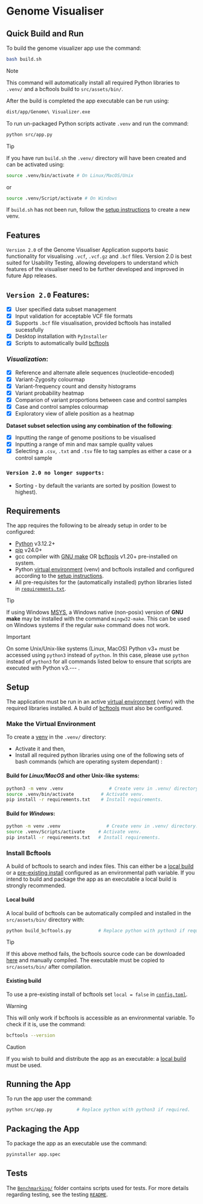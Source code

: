 # Genome Visualiser

## Quick Build and Run
To build the genome visualizer app use the command:
```bash
bash build.sh
```
> [!NOTE]
> This command will automatically install all required Python libraries to `.venv/` and a bcftools build to `src/assets/bin/`.

After the build is completed the app executable can be run using:
```bash
dist/app/Genome\ Visualizer.exe 
```
To run un-packaged Python scripts activate `.venv` and run the command:
```bash
python src/app.py
```
> [!TIP]
> If you have run `build.sh` the `.venv/` directory will have been created and can be activated using:
> ```bash 
> source .venv/bin/activate # On Linux/MacOS/Unix
> ```
> or 
> ```bash
> source .venv/Script/activate # On Windows
> ```
> If `build.sh` has not been run, follow the [setup instructions](#make-the-virtual-environment) to create a new venv.

## **Features**
`Version 2.0` of the Genome Visualiser Application supports basic functionality for visualising `.vcf`, `.vcf.gz` and `.bcf` files. Version 2.0 is best suited for Usability Testing, allowing developers to understand which features of the visualiser need to be further developed and improved in future App releases.

## `Version 2.0` Features:
- [x] User specified data subset management
- [x] Input validation for acceptable VCF file formats
- [x] Supports `.bcf` file visualisation, provided bcftools has installed sucessfully
- [x] Desktop installation with `PyInstaller`
- [x] Scripts to automatically build [bcftools](https://www.htslib.org/download/)

### _Visualization_:
- [x] Reference and alternate allele sequences (nucleotide-encoded)
- [x] Variant-Zygosity colourmap 
- [x] Variant-frequency count and density histograms
- [x] Variant probability heatmap
- [x] Comparion of variant proportions between case and control samples
- [x] Case and control samples colourmap
- [x] Exploratory view of allele position as a heatmap

**Dataset subset selection using any combination of the following**:
- [x] Inputting the range of genome positions to be visualised
- [x] Inputting a range of min and max sample quality values
- [x] Selecting a `.csv`, `.txt` and `.tsv` file to tag samples as either a case or a control sample

### `Version 2.0 no longer supports:`
* Sorting - by default the variants are sorted by position (lowest to highest).


## Requirements
The app requires the following to be already setup in order to be configured:
- [Python](https://www.python.org/downloads/) v3.12.2+
- [pip](https://pypi.org/project/pip/) v24.0+
- gcc compiler with [GNU make](https://www.gnu.org/software/make/) OR [bcftools](https://www.htslib.org/download/) v1.20+ pre-installed on system.
- Python [virtual environment](https://docs.python.org/3/library/venv.html) (venv) and bcftools installed and configured according to the [setup instructions](#Setup).
- All pre-requisites for the (automatically installed) python libraries listed in [`requirements.txt`](requirements.txt). 

> [!TIP]
> If using Windows [MSYS](https://www.msys2.org/), a Windows native (non-posix) version of **GNU make** may be installed with the command `mingw32-make`.
> This can be used on Windows systems if the regular `make` command does not work.

> [!IMPORTANT]
> On some Unix/Unix-like systems (Linux, MacOS) Python v3+ must be accessed using `python3` instead of `python`. 
> In this case, please use `python` instead of `python3` for all commands listed below to ensure that scripts are executed with Python v3.--- .


## **Setup**
The application must be run in an active [virtual environment](https://docs.python.org/3/library/venv.html) (venv) with the required libraries installed. A build of [bcftools](https://www.htslib.org/download/) must also be configured.

### Make the Virtual Environment
To create a [venv](https://docs.python.org/3/library/venv.html) in the `.venv/` directory:
* Activate it and then,
* Install all required python libraries using one of the following sets of bash commands (which are operating system dependant) :
#### Build for _Linux/MacOS_ and other Unix-like systems:
```bash
python3 -m venv .venv                 # Create venv in .venv/ directory.
source .venv/bin/activate          # Activate venv.
pip install -r requirements.txt    # Install requirements.
```
#### Build for _Windows_:
```bash
python -m venv .venv                 # Create venv in .venv/ directory.
source .venv/Scripts/activate     # Activate venv.
pip install -r requirements.txt   # Install requirements.
```

### Install Bcftools 
A build of bcftools to search and index files. This can either be a [local build](#Local-build) or a [pre-existing install](#Existing-build) configured as an environmental path variable. If you intend to build and package the app as an executable a local build is strongly recommended.

#### Local build
A local build of bcftools can be automatically compiled and installed in the `src/assets/bin/` directory with:
```bash
python build_bcftools.py          # Replace python with python3 if required.
```
> [!TIP]
> If this above method fails, the bcftools source code can be downloaded [here](https://www.htslib.org/download/) and manually compiled.
> The executable must be copied to `src/assets/bin/` after compilation.

#### Existing build
To use a pre-existing install of bcftools set `local = false` in [`config.toml`](config.toml).

> [!WARNING]
> This will only work if bcftools is accessible as an environmental variable.
  > To check if it is, use the command:
> ```bash
> bcftools --version
> ```

> [!CAUTION]
> If you wish to build and distribute the app as an executable: a [local build](#Local-build) must be used.

## Running the App
To run the app user the command:
```bash
python src/app.py         # Replace python with python3 if required.
```

## Packaging the App
To package the app as an executable use the command:
```bash
pyinstaller app.spec 
```

## Tests 
The [`Benchmarking/`](Benchmarking) folder contains scripts used for tests. For more  details regarding testing, see the testing [`README`](Benchmarking/README.md).


